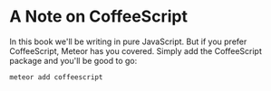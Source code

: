 # A Note on CoffeeScript

In this book we'll be writing in pure JavaScript. But if you prefer CoffeeScript, Meteor has you covered. Simply add the CoffeeScript package and you'll be good to go:

```bash
meteor add coffeescript
```